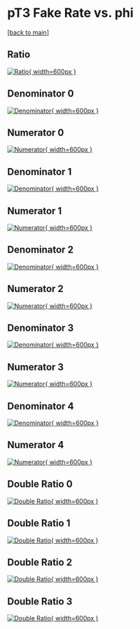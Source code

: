 # pT3 Fake Rate vs. phi

[[back to main](./)]



## Ratio

[![Ratio](../mtv/var/pT3_fakerate_phi.png){ width=600px }](../mtv/var/pT3_fakerate_phi.pdf)

## Denominator 0

[![Denominator](../mtv/den/pT3_fakerate_phi_den0.png){ width=600px }](../mtv/den/pT3_fakerate_phi_den0.pdf)

## Numerator 0

[![Numerator](../mtv/num/pT3_fakerate_phi_num0.png){ width=600px }](../mtv/num/pT3_fakerate_phi_num0.pdf)

## Denominator 1

[![Denominator](../mtv/den/pT3_fakerate_phi_den1.png){ width=600px }](../mtv/den/pT3_fakerate_phi_den1.pdf)

## Numerator 1

[![Numerator](../mtv/num/pT3_fakerate_phi_num1.png){ width=600px }](../mtv/num/pT3_fakerate_phi_num1.pdf)

## Denominator 2

[![Denominator](../mtv/den/pT3_fakerate_phi_den2.png){ width=600px }](../mtv/den/pT3_fakerate_phi_den2.pdf)

## Numerator 2

[![Numerator](../mtv/num/pT3_fakerate_phi_num2.png){ width=600px }](../mtv/num/pT3_fakerate_phi_num2.pdf)

## Denominator 3

[![Denominator](../mtv/den/pT3_fakerate_phi_den3.png){ width=600px }](../mtv/den/pT3_fakerate_phi_den3.pdf)

## Numerator 3

[![Numerator](../mtv/num/pT3_fakerate_phi_num3.png){ width=600px }](../mtv/num/pT3_fakerate_phi_num3.pdf)

## Denominator 4

[![Denominator](../mtv/den/pT3_fakerate_phi_den4.png){ width=600px }](../mtv/den/pT3_fakerate_phi_den4.pdf)

## Numerator 4

[![Numerator](../mtv/num/pT3_fakerate_phi_num4.png){ width=600px }](../mtv/num/pT3_fakerate_phi_num4.pdf)

## Double Ratio 0

[![Double Ratio](../mtv/ratio/pT3_fakerate_phi_ratio0.png){ width=600px }](../mtv/ratio/pT3_fakerate_phi_ratio0.pdf)

## Double Ratio 1

[![Double Ratio](../mtv/ratio/pT3_fakerate_phi_ratio1.png){ width=600px }](../mtv/ratio/pT3_fakerate_phi_ratio1.pdf)

## Double Ratio 2

[![Double Ratio](../mtv/ratio/pT3_fakerate_phi_ratio2.png){ width=600px }](../mtv/ratio/pT3_fakerate_phi_ratio2.pdf)

## Double Ratio 3

[![Double Ratio](../mtv/ratio/pT3_fakerate_phi_ratio3.png){ width=600px }](../mtv/ratio/pT3_fakerate_phi_ratio3.pdf)

